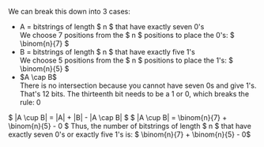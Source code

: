 We can break this down into 3 cases:

<ul>
<li> A = bitstrings of length $ n $ that have exactly seven 0's <br/> 
We choose 7 positions from the $ n $ positions to place the 0's: $ \binom{n}{7} $
	<li> B = bitstrings of length $ n $ that have exactly five 1's <br/> 
	      We choose 5 positions from the $ n $ positions to place the 1's: $ \binom{n}{5} $
	<li> $A \cap B$ <br/> 
There is no intersection because you cannot have seven 0s and give 1's. That's 12 bits. The thirteenth bit needs to be a 1 or 0, which breaks the rule: 0
</ul>
$ |A \cup B| = |A| + |B| - |A \cap B| $ 
$ |A \cup B| = \binom{n}{7} + \binom{n}{5} - 0 $ 
Thus, the number of bitstrings of length $ n $ that have exactly seven 0's or exactly five 1's is: $ \binom{n}{7} + \binom{n}{5} - 0$
